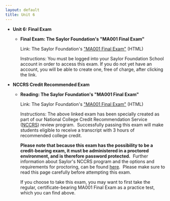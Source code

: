 ```yaml
---
layout: default
title: Unit 6
---
```

-   **Unit 6: Final Exam**  
    -   **Final Exam: The Saylor Foundation's "MA001 Final Exam"**

        Link: The Saylor Foundation's ["MA001 Final
        Exam"](http://school.saylor.org/mod/quiz/view.php?id=1903) (HTML)  
           
         Instructions: You must be logged into your Saylor Foundation
        School account in order to access this exam. If you do not yet
        have an account, you will be able to create one, free of charge,
        after clicking the link.

-   **NCCRS Credit Recommended Exam**  
    -   **Reading: The Saylor Foundation's "MA001 Final Exam"**

        Link: The Saylor Foundation's ["MA001 Final
        Exam"](http://school.saylor.org/mod/quiz/view.php?id=1610)
        (HTML)  
           
         Instructions: The above linked exam has been specially created
        as part of our National College Credit Recommendation Service
        ([NCCRS](http://www.nationalccrs.org/)) review program.
         Successfully passing this exam will make students eligible to
        receive a transcript with 3 hours of recommended college
        credit.  
           
         **Please note that because this exam has the possibility to be
        a credit-bearing exam, it must be administered in a proctored
        environment, and is therefore password protected.**  Further
        information about Saylor's NCCRS program and the options and
        requirements for proctoring, can be
        found [here](http://www.saylor.org/student-credit-pathways/nccrs/).
         Please make sure to read this page carefully before attempting
        this exam.  
           
         If you choose to take this exam, you may want to first take the
        regular, certificate-bearing MA001 Final Exam as a practice
        test, which you can find above.

